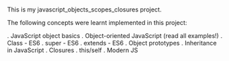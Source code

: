###

This is my javascript_objects_scopes_closures project.

The following concepts were learnt implemented in this project:

. JavaScript object basics
. Object-oriented JavaScript (read all examples!)
. Class - ES6
. super - ES6
. extends - ES6
. Object prototypes
. Inheritance in JavaScript
. Closures
. this/self
. Modern JS

